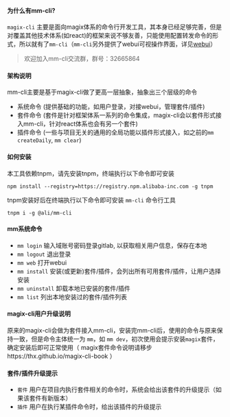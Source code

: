 #### 为什么有mm-cli?
`magix-cli` 主要是面向magix体系的命令行开发工具，其本身已经足够完善，但是对覆盖其他技术体系(如react)的框架来说不够友善，只能使用配置转发命令的形式，所以就有了`mm-cli`（`mm-cli`另外提供了webui可视操作界面，详见[webui](webui)）
> 欢迎加入mm-cli交流群，群号：32665864


#### 架构说明
mm-cli主要是基于magix-cli做了更高一层抽象，抽象出三个层级的命令
 - 系统命令 (提供基础的功能，如用户登录，对接webui，管理套件/插件)
 - 套件命令 (套件是针对框架体系一系列的命令集成，magix-cli会以套件形式接入mm-cli，针对react体系也会有另一个套件)
 - 插件命令 (一些与项目无关的通用的全局功能以插件形式接入，如之前的`mm createDaily`, `mm clear`)

#### 如何安装

本工具依赖tnpm，请先安装tnpm，终端执行以下命令即可安装

```node
npm install --registry=https://registry.npm.alibaba-inc.com -g tnpm
```

tnpm安装好后在终端执行以下命令即可安装 `mm-cli` 命令行工具

```node
tnpm i -g @ali/mm-cli
```


#### mm系统命令
 
 - `mm login` 输入域账号密码登录gitlab, 以获取相关用户信息，保存在本地
 - `mm logout` 退出登录
 - `mm web` 打开webui
 - `mm install` 安装(或更新)套件/插件，会列出所有可用套件/插件，让用户选择安装
 - `mm uninstall` 卸载本地已安装的套件/插件
 - `mm list` 列出本地安装过的套件/插件列表


#### magix-cli用户升级说明
原来的magix-cli会做为套件接入mm-cli，安装完mm-cli后，使用的命令与原来保持一致，但是命令主体统一为 `mm`，如 `mm dev`，初次使用会提示安装`magix`套件，确定安装后即可正常使用（ magix套件命令说明请移步https://thx.github.io/magix-cli-book ）


#### 套件/插件升级提示

- `套件` 用户在项目内执行套件相关的命令时，系统会给出该套件的升级提示（如果该套件有新版本）
- `插件` 用户在执行某插件命令时，给出该插件的升级提示

